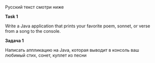Русский текст смотри ниже

**Task 1**

Write a Java application that prints your favorite poem, sonnet, or verse from a song to the console.

**Задача 1**

Написать аппликацию на Java, которая выводит в консоль ваш любимый стих, сонет, куплет из песни